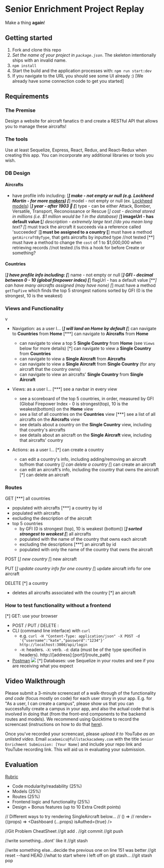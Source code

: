 # Senior Enrichment Project Replay

Make a thing **again**!

## Getting started

1. Fork and clone this repo
2. *Set the name of your project in `package.json`*. The skeleton intentionally ships with an invalid name.
3. `npm install`
4. Start the build and the application processes with: `npm run start:dev`
5. If you navigate to the URL you should see some UI already :) [We already have some connection code to get you started]

## Requirements

### The Premise
 Design a website for aircraft fanatics 🤓 and create a RESTful API that allows you to manage these aircrafts!

### The tools

Use at least Sequelize, Express, React, Redux, and React-Redux when creating this app. You can incorporate any additional libraries or tools you wish.

### DB Design

#### Aircrafts
  * have profile info including:
    [***] make - not empty or null (e.g. Lockheed Martin - for more [makers](https://en.wikipedia.org/wiki/List_of_aircraft_manufacturers))
    [***] model - not empty or null (ex. [Lockheed models](https://en.wikipedia.org/wiki/List_of_Lockheed_aircraft))
    [***] year - after 1903 👵
    [***] type - can be either Attack, Bomber, Versatile, Transport, Reconoissance or Rescue
    [*] cost - decimal stored in millions (i.e. $1 million would be 1 in the database)
    [***] imageUrl - has default value
    [***] description - extremely large text //do you mean long text?
  [*] must track the aircraft it succeeds via a reference called 'succeeded'
  [**] must be assigned to a country
  [**] must have a method `getAircraftByType`, that gets aircrafts by inputted type //not tested
  [**] must have a method to change the `cost` of 1 to $1,000,000 when retrieving records //not tested //is this a hook for before Create or something?

#### Countries
  [***] have profile info including:
    [***] name - not empty or null
    [***] GFI - decimal between 0 - 10 (global firepower index)
    [***] flagUrl - has a default value
  [***] can have many aircrafts assigned (may have none)
  [*] must have a method `getTopFive` which finds the top 5 strongest nations sorted by GFI (0 is the strongest, 10 is the weakest)

### Views and Functionality
v
- Navigation: as a user I...
  [***] will land on **Home** by default
  [***] can navigate to **Countries** from **Home**
  [***] can navigate to **Aircrafts** from **Home**
  * can navigate to view a top 5 **Single Country** from **Home** (see `Views` below for more details)
  [*] can navigate to view a **Single Country** from **Countries**
  * can navigate to view a **Single Aircraft** from **Aircrafts**
  * can navigate to view a **Single Aircraft** from **Single Country** (for any aircraft that the country owns)
  * can navigate to view an aircrafts' **Single Country** from **Single Aircraft**

- Views: as a user I...
  [***] see a navbar in every view
  * see a scoreboard of the top 5 countries, in order, measured by GFI (Global Firepower Index - 0 is strongest(top), 10 is the weakest(bottom)) on the **Home** view
  * see a list of all countries on the **Countries** view
  [***] see a list of all aircrafts on the **Aircrafts** view
  * see details about a country on the **Single Country** view, including that country's aircrafts
  * see details about an aircraft on the **Single Aircraft** view, including that aircrafts' country

- Actions: as a user I...
  [*] can create a country
  * can edit a country's info, including adding/removing an aircraft to/from that country
  [*] can delete a country
  [*] can create an aircraft
  * can edit an aircraft's info, including the country that owns the aircraft
  [*] can delete an aircraft

### Routes

GET
[***] all countries
  - populated with aircrafts
[***] a country by id
  - populated with aircrafts
  - excluding the description of the aircraft
- top 5 countries
  - by GFI (0 is strongest (top), 10 is weakest (bottom))
  [***] sorted strongest to weakest
[***] all aircrafts
  - populated with the name of the country that owns each aircraft
  - excluding the descriptions
[***] an aircraft by id
  - populated with only the name of the country that owns the aircraft


POST
[*] new country
[*] new aircraft

PUT
[*] update country info for one country
[*] update aircraft info for one aircraft


DELETE
[*] a country
  - deletes all aircrafts associated with the country
[*] an aircraft


### How to test functionality without a frontend
[*] GET: use your browser
- POST / PUT / DELETE :
 - CLI (command line interface) with `curl`
   - e.g. `curl -H "Content-Type: application/json" -X POST -d '{"username":"kate","password":"1234"}' http://localhost:3000/api/login`
   - `-H`: headers. `-X`: verb. `-d`: data (must be of the type specified in headers). http://[address]:[port]/[route_path]
 - [Postman](https://www.getpostman.com/)
   ![](https://www.dropbox.com/s/4fk3b90cd0i1a5y/postman_post.png?raw=true)
[*] Databases: use Sequelize in your routes and see if you are receiving what you expect


## Video Walkthrough

Please submit a 3-minute screencast of a walk-through of the functionality *and code* (focus mostly on code) for each user story in your app. E.g. for "As a user, I can create a campus", please show us that you can successfully create a campus in your app, and also the actual code that is involved in doing that (from the front-end components to the backend routes and models). We recommend using Quicktime to record the screencast (instructions on how to do that [here](https://support.apple.com/kb/PH5882?locale=en_US&viewlocale=en_US)).

Once you've recorded your screencast, please *upload it to YouTube as an unlisted video*. Email `academics@fullstackacademy.com` with the title `Senior Enrichment Submission: [Your Name]` and include your repo link and YouTube recording link. This will aid us in evaluating your submission.

## Evaluation
[Rubric](https://docs.google.com/document/d/1xJZ_qpsnK-stFkKW88FEl7epg1Stmto99Erek6Pc2ZA)

- Code modularity/readability (25%)
- Models (25%)
- Routes (25%)
- Frontend logic and functionality (25%)
- Design + Bonus features (up to 10 Extra Credit points)




// Different ways to try rendering SingleAircraft below...
// () => <Dashboard isAuthed={true} />
// render={(props) => <Dashboard {...props} isAuthed={true} />


//Git Problem CheatSheet
//git add .
//git commit
//git push

//write something...dont' like it
//git stash

//write something else...decide the previous one on line 151 was better
//git reset --hard HEAD
//what to start where i left off on git stash...
//git stash pop
